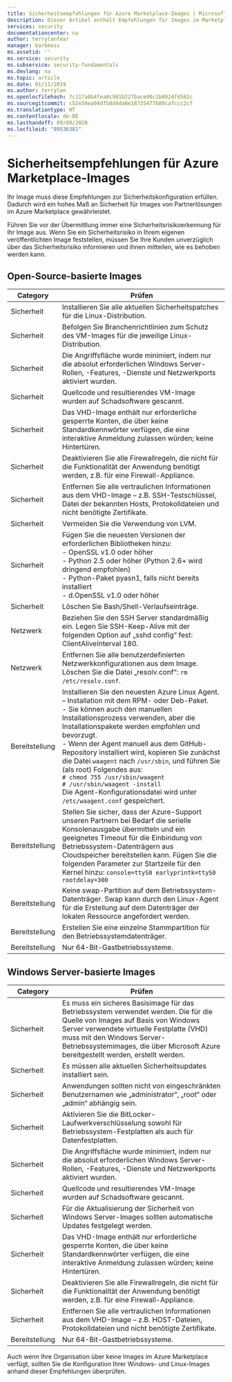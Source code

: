 ```yaml
---
title: Sicherheitsempfehlungen für Azure Marketplace-Images | Microsoft-Dokumentation
description: Dieser Artikel enthält Empfehlungen für Images im Marketplace.
services: security
documentationcenter: na
author: terrylanfear
manager: barbkess
ms.assetid: ''
ms.service: security
ms.subservice: security-fundamentals
ms.devlang: na
ms.topic: article
ms.date: 01/11/2019
ms.author: terrylan
ms.openlocfilehash: 7c317a0b4fea0c981b227bace00c1b8924fd582c
ms.sourcegitcommit: c52e50ea04dfb8d4da0e18735477b80cafccc2cf
ms.translationtype: HT
ms.contentlocale: de-DE
ms.lasthandoff: 09/08/2020
ms.locfileid: "89536381"
---
```

# <a name="security-recommendations-for-azure-marketplace-images"></a>Sicherheitsempfehlungen für Azure Marketplace-Images

Ihr Image muss diese Empfehlungen zur Sicherheitskonfiguration erfüllen. Dadurch wird ein hohes Maß an Sicherheit für Images von Partnerlösungen im Azure Marketplace gewährleistet.

Führen Sie vor der Übermittlung immer eine Sicherheitsrisikoerkennung für Ihr Image aus. Wenn Sie ein Sicherheitsrisiko in Ihrem eigenen veröffentlichten Image feststellen, müssen Sie Ihre Kunden unverzüglich über das Sicherheitsrisiko informieren und ihnen mitteilen, wie es behoben werden kann.

## <a name="open-source-based-images"></a>Open-Source-basierte Images

| Category | Prüfen |
| -------- | ----- |
| Sicherheit                                                     | Installieren Sie alle aktuellen Sicherheitspatches für die Linux-Distribution.                                                                                                                                                                                                              |
| Sicherheit                                                     | Befolgen Sie Branchenrichtlinien zum Schutz des VM-Images für die jeweilige Linux-Distribution.                                                                                                                                                                                     |
| Sicherheit                                                     | Die Angriffsfläche wurde minimiert, indem nur die absolut erforderlichen Windows Server-Rollen, -Features, -Dienste und Netzwerkports aktiviert wurden.                                                                                                                                               |
| Sicherheit                                                     | Quellcode und resultierendes VM-Image wurden auf Schadsoftware gescannt.                                                                                                                                                                                                                                   |
| Sicherheit                                                     | Das VHD-Image enthält nur erforderliche gesperrte Konten, die über keine Standardkennwörter verfügen, die eine interaktive Anmeldung zulassen würden; keine Hintertüren.                                                                                                                                           |
| Sicherheit                                                     | Deaktivieren Sie alle Firewallregeln, die nicht für die Funktionalität der Anwendung benötigt werden, z.B. für eine Firewall-Appliance.                                                                                                                                                                             |
| Sicherheit                                                     | Entfernen Sie alle vertraulichen Informationen aus dem VHD-Image – z.B. SSH-Testschlüssel, Datei der bekannten Hosts, Protokolldateien und nicht benötigte Zertifikate.                                                                                                                                       |
| Sicherheit                                                     | Vermeiden Sie die Verwendung von LVM.                                                                                                                                                                                                                                            |
| Sicherheit                                                     | Fügen Sie die neuesten Versionen der erforderlichen Bibliotheken hinzu: </br> - OpenSSL v1.0 oder höher </br> - Python 2.5 oder höher (Python 2.6+ wird dringend empfohlen) </br> - Python-Paket pyasn1, falls nicht bereits installiert </br> - d.OpenSSL v1.0 oder höher                                                                |
| Sicherheit                                                     | Löschen Sie Bash/Shell-Verlaufseinträge.                                                                                                                                                                                                                                             |
| Netzwerk                                                   | Beziehen Sie den SSH Server standardmäßig ein. Legen Sie SSH-Keep-Alive mit der folgenden Option auf „sshd config“ fest: ClientAliveInterval 180.                                                                                                                                                        |
| Netzwerk                                                   | Entfernen Sie alle benutzerdefinierten Netzwerkkonfigurationen aus dem Image. Löschen Sie die Datei „resolv.conf“: `rm /etc/resolv.conf`.                                                                                                                                                                                |
| Bereitstellung                                                   | Installieren Sie den neuesten Azure Linux Agent.</br> – Installation mit dem RPM- oder Deb-Paket.  </br> - Sie können auch den manuellen Installationsprozess verwenden, aber die Installationspakete werden empfohlen und bevorzugt. </br> - Wenn der Agent manuell aus dem GitHub-Repository installiert wird, kopieren Sie zunächst die Datei `waagent` nach `/usr/sbin`, und führen Sie (als root) Folgendes aus: </br>`# chmod 755 /usr/sbin/waagent` </br>`# /usr/sbin/waagent -install` </br>Die Agent-Konfigurationsdatei wird unter `/etc/waagent.conf` gespeichert. |
| Bereitstellung                                                   | Stellen Sie sicher, dass der Azure-Support unseren Partnern bei Bedarf die serielle Konsolenausgabe übermitteln und ein geeignetes Timeout für die Einbindung von Betriebssystem-Datenträgern aus Cloudspeicher bereitstellen kann. Fügen Sie die folgenden Parameter zur Startzeile für den Kernel hinzu: `console=ttyS0 earlyprintk=ttyS0 rootdelay=300` |
| Bereitstellung                                                   | Keine swap-Partition auf dem Betriebssystem-Datenträger. Swap kann durch den Linux-Agent für die Erstellung auf dem Datenträger der lokalen Ressource angefordert werden.         |
| Bereitstellung                                                   | Erstellen Sie eine einzelne Stammpartition für den Betriebssystemdatenträger.      |
| Bereitstellung                                                   | Nur 64-Bit-Gastbetriebssysteme.                                                                                                                                                                                                                                                          |

## <a name="windows-server-based-images"></a>Windows Server-basierte Images

| Category | Prüfen |
|--------- | ----- |
| Sicherheit                                                         | Es muss ein sicheres Basisimage für das Betriebssystem verwendet werden. Die für die Quelle von Images auf Basis von Windows Server verwendete virtuelle Festplatte (VHD) muss mit den Windows Server-Betriebssystemimages, die über Microsoft Azure bereitgestellt werden, erstellt werden. |
| Sicherheit                                                         | Es müssen alle aktuellen Sicherheitsupdates installiert sein.                                                                                                                                     |
| Sicherheit                                                         | Anwendungen sollten nicht von eingeschränkten Benutzernamen wie „administrator“, „root“ oder „admin“ abhängig sein.                                                                |
| Sicherheit                                                         | Aktivieren Sie die BitLocker-Laufwerkverschlüsselung sowohl für Betriebssystem-Festplatten als auch für Datenfestplatten.                                                             |
| Sicherheit                                                         | Die Angriffsfläche wurde minimiert, indem nur die absolut erforderlichen Windows Server-Rollen, -Features, -Dienste und Netzwerkports aktiviert wurden.                         |
| Sicherheit                                                         | Quellcode und resultierendes VM-Image wurden auf Schadsoftware gescannt.                                                                                                                     |
| Sicherheit                                                         | Für die Aktualisierung der Sicherheit von Windows Server-Images sollten automatische Updates festgelegt werden.                                                                                                                |
| Sicherheit                                                         | Das VHD-Image enthält nur erforderliche gesperrte Konten, die über keine Standardkennwörter verfügen, die eine interaktive Anmeldung zulassen würden; keine Hintertüren.                             |
| Sicherheit                                                         | Deaktivieren Sie alle Firewallregeln, die nicht für die Funktionalität der Anwendung benötigt werden, z.B. für eine Firewall-Appliance.                                                               |
| Sicherheit                                                         | Entfernen Sie alle vertraulichen Informationen aus dem VHD-Image – z.B. HOST-Dateien, Protokolldateien und nicht benötigte Zertifikate.                                              |
| Bereitstellung                                                       | Nur 64-Bit-Gastbetriebssysteme.                            |

Auch wenn Ihre Organisation über keine Images im Azure Marketplace verfügt, sollten Sie die Konfiguration Ihrer Windows- und Linux-Images anhand dieser Empfehlungen überprüfen.

